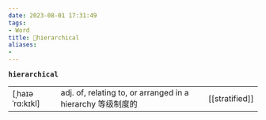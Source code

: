 ```yaml
---
date: 2023-08-01 17:31:49
tags: 
- Word
title: 📖hierarchical
aliases: 
- 
---
```


<pre><strong>hierarchical</strong></pre>
|   |   |   |
|---|---|---|
|[ˌhaɪəˈrɑ:kɪkl]|adj. of, relating to, or arranged in a hierarchy 等级制度的|[[stratified]]|